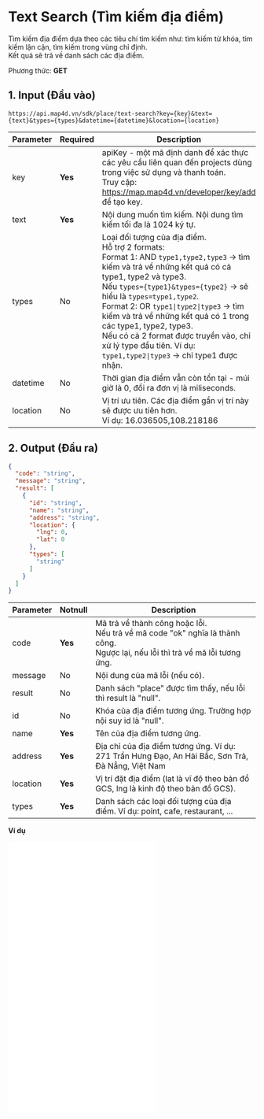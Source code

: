 #  Text Search (Tìm kiếm địa điểm)
Tìm kiếm địa điểm dựa theo các tiêu chí tìm kiếm như: tìm kiếm từ khóa, tìm kiếm lận cận, tìm kiếm trong vùng chỉ định. <br>Kết quả sẽ trả về danh sách các địa điểm.

Phương thức: **GET**
## 1. Input (Đầu vào)
```
https://api.map4d.vn/sdk/place/text-search?key={key}&text={text}&types={types}&datetime={datetime}&location={location}
```
| Parameter | Required | Description                                                                                                                                                                                                                                                                                                                                                                          |
|-----------|----------|--------------------------------------------------------------------------------------------------------------------------------------------------------------------------------------------------------------------------------------------------------------------------------------------------------------------------------------------------------------------------------------|
| key       | **Yes**  | apiKey - một mã định danh để xác thực các yêu cầu liên quan đến projects dùng trong việc sử dụng và thanh toán. <br>Truy cập: https://map.map4d.vn/developer/key/add để tạo key.                                                                                                                                                                                                    |
| text      | **Yes**  | Nội dung muốn tìm kiếm. Nội dung tìm kiếm tối đa là 1024 ký tự.                                                                                                                                                                                                                                                                                                                                                              |
| types     | No       | Loại đối tượng của địa điểm. <br>Hỗ trợ 2 formats:<br>  Format 1: AND `type1,type2,type3` -> tìm kiếm và trả về những kết quả có cả type1, type2 và type3. <br>Nếu `types={type1}&types={type2}` -> sẽ hiểu là `types=type1,type2`.<br>  Format 2: OR `type1\|type2\|type3` -> tìm kiếm và trả về những kết quả có 1 trong các type1, type2, type3. <br>Nếu có cả 2 format được truyền vào, chỉ xử lý type đầu tiên. Ví dụ: `type1,type2\|type3` -> chỉ type1 được nhận. |
| datetime  | No       | Thời gian địa điểm vẫn còn tồn tại - múi giờ là 0, đổi ra đơn vị là miliseconds.                                                                                                                                                                                                                                                                                                     |
| location  | No       | Vị trí ưu tiên. Các địa điểm gần vị trí này sẽ được ưu tiên hơn. <br>Ví dụ: 16.036505,108.218186                                                                                                                                                                                                                                                                                         |

## 2. Output (Đầu ra)
```json
{
  "code": "string",
  "message": "string",
  "result": [
    {
      "id": "string",
      "name": "string",
      "address": "string",
      "location": {
        "lng": 0,
        "lat": 0
      },
      "types": [
        "string"
      ]
    }
  ]
}
```
| Parameter | Notnull | Description                                                                                                                       |
|-----------|---------|-----------------------------------------------------------------------------------------------------------------------------------|
| code      | **Yes** | Mã trả về thành công hoặc lỗi.<br>Nếu trả về mã code "ok" nghĩa là thành công.<br>Ngược lại, nếu lỗi thì trả về mã lỗi tương ứng. |
| message   | No      | Nội dung của mã lỗi (nếu có).                                                                                                     |
| result    | No      | Danh sách "place" được tìm thấy, nếu lỗi thì result là "null".                                                                    |
| id        | No      | Khóa của địa điểm tương ứng. Trường hợp nội suy id là "null".                                                                     |
| name      | **Yes** | Tên của địa điểm tương ứng.                                                                                                       |
| address   | **Yes** | Địa chỉ của địa điểm tương ứng. Ví dụ: 271 Trần Hưng Đạo, An Hải Bắc, Sơn Trà, Đà Nẵng, Việt Nam                                  |
| location  | **Yes** | Vị trí đặt địa điểm (lat là vĩ độ theo bản đồ GCS, lng là kinh độ theo bản đồ GCS).                                               |
| types     | **Yes** | Danh sách các loại đối tượng của địa điểm. Ví dụ: point, cafe, restaurant, ...                                                    |

**Ví dụ**
<iframe src="./examples/v1.0/textsearch.html" height="550px" allowfullscreen="" frameborder="0"> </iframe>